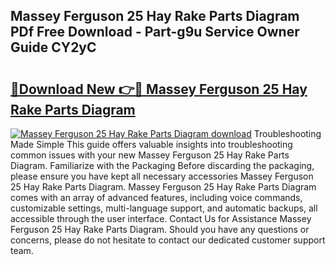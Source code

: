## Massey Ferguson 25 Hay Rake Parts Diagram PDf Free Download - Part-g9u Service Owner Guide CY2yC

# <h2><a href="http://dfs0ttd.blite.top/?on=Massey+Ferguson+25+Hay+Rake+Parts+Diagram">🔗Download New 👉🔴 Massey Ferguson 25 Hay Rake Parts Diagram</a></h2>

[![Massey Ferguson 25 Hay Rake Parts Diagram download](https://i.imgur.com/lujVjoI.png)](http://dfs0ttd.blite.top/?on=Massey+Ferguson+25+Hay+Rake+Parts+Diagram)
Troubleshooting Made Simple This guide offers valuable insights into troubleshooting common issues with your new Massey Ferguson 25 Hay Rake Parts Diagram. Familiarize with the Packaging Before discarding the packaging, please ensure you have kept all necessary accessories Massey Ferguson 25 Hay Rake Parts Diagram. Massey Ferguson 25 Hay Rake Parts Diagram comes with an array of advanced features, including voice commands, customizable settings, multi-language support, and automatic backups, all accessible through the user interface. Contact Us for Assistance Massey Ferguson 25 Hay Rake Parts Diagram. Should you have any questions or concerns, please do not hesitate to contact our dedicated customer support team.
